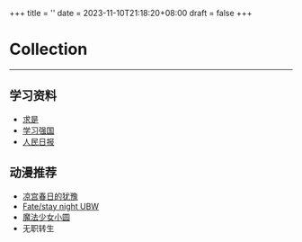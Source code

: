 +++
title = ''
date = 2023-11-10T21:18:20+08:00
draft = false
+++

# Collection
---
## 学习资料
+ [求是](http://www.qstheory.cn/)
+ [学习强国](https://xuexi.cn/)
+ [人民日报](http://paper.people.com.cn/)

## 动漫推荐
+ [凉宫春日的犹豫](https://www.bilibili.com/bangumi/play/ss1057)
+ [Fate/stay night UBW](https://www.bilibili.com/bangumi/media/md1586)
+ [魔法少女小圆](https://www.bilibili.com/bangumi/play/ss2539)
+ 无职转生